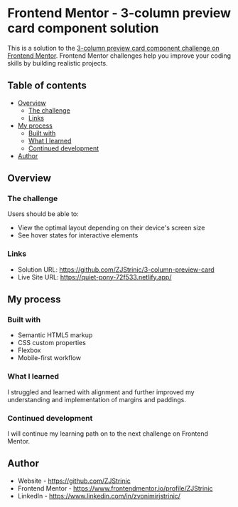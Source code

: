 # Frontend Mentor - 3-column preview card component solution

This is a solution to the [3-column preview card component challenge on Frontend Mentor](https://www.frontendmentor.io/challenges/3column-preview-card-component-pH92eAR2-). Frontend Mentor challenges help you improve your coding skills by building realistic projects. 

## Table of contents

- [Overview](#overview)
  - [The challenge](#the-challenge)
  - [Links](#links)
- [My process](#my-process)
  - [Built with](#built-with)
  - [What I learned](#what-i-learned)
  - [Continued development](#continued-development)
- [Author](#author)

## Overview

### The challenge

Users should be able to:

- View the optimal layout depending on their device's screen size
- See hover states for interactive elements

### Links

- Solution URL: https://github.com/ZJStrinic/3-column-preview-card
- Live Site URL: https://quiet-pony-72f533.netlify.app/

## My process

### Built with

- Semantic HTML5 markup
- CSS custom properties
- Flexbox
- Mobile-first workflow

### What I learned

I struggled and learned with alignment and further improved my understanding and implementation of margins and paddings.

### Continued development

I will continue my learning path on to the next challenge on Frontend Mentor.

## Author

- Website - https://github.com/ZJStrinic
- Frontend Mentor - https://www.frontendmentor.io/profile/ZJStrinic
- LinkedIn - https://www.linkedin.com/in/zvonimirjstrinic/
